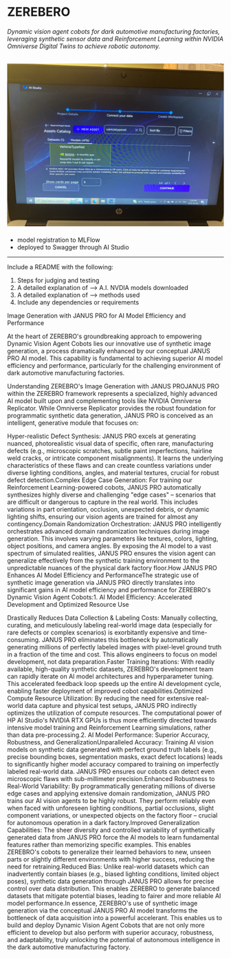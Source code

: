 # ZEREBERO
###### Dynamic vision agent cobots for dark automotive manufacturing factories, leveraging synthetic sensor data and Reinforcement Learning within NVIDIA Omniverse Digital Twins to achieve robotic autonomy.
![](https://github.com/lucylow/hpaistudio/blob/main/images/image%20(3).jpeg?raw=true)
--------

- model registration to MLFlow
- deployed to Swagger through AI Studio

-------

Include a README with the following: 

1. Steps for judging and testing 
2. A detailed explanation of --> A.I. NVDIA models downloaded 
3. A detailed explanation of --> methods used
4. Include any dependencies or requirements



Image Generation with JANUS PRO for AI Model Efficiency and Performance

At the heart of ZEREBRO's groundbreaking approach to empowering Dynamic Vision Agent Cobots lies our innovative use of synthetic image generation, a process dramatically enhanced by our conceptual JANUS PRO AI model. This capability is fundamental to achieving superior AI model efficiency and performance, particularly for the challenging environment of dark automotive manufacturing factories.

Understanding ZEREBRO's Image Generation with JANUS PROJANUS PRO within the ZEREBRO framework represents a specialized, highly advanced AI model built upon and complementing tools like NVIDIA Omniverse Replicator. While Omniverse Replicator provides the robust foundation for programmatic synthetic data generation, JANUS PRO is conceived as an intelligent, generative module that focuses on:

Hyper-realistic Defect Synthesis: JANUS PRO excels at generating nuanced, photorealistic visual data of specific, often rare, manufacturing defects (e.g., microscopic scratches, subtle paint imperfections, hairline weld cracks, or intricate component misalignments). It learns the underlying characteristics of these flaws and can create countless variations under diverse lighting conditions, angles, and material textures, crucial for robust defect detection.Complex Edge Case Generation: For training our Reinforcement Learning-powered cobots, JANUS PRO automatically synthesizes highly diverse and challenging "edge cases" – scenarios that are difficult or dangerous to capture in the real world. This includes variations in part orientation, occlusion, unexpected debris, or dynamic lighting shifts, ensuring our vision agents are trained for almost any contingency.Domain Randomization Orchestration: JANUS PRO intelligently orchestrates advanced domain randomization techniques during image generation. This involves varying parameters like textures, colors, lighting, object positions, and camera angles. By exposing the AI model to a vast spectrum of simulated realities, JANUS PRO ensures the vision agent can generalize effectively from the synthetic training environment to the unpredictable nuances of the physical dark factory floor.How JANUS PRO Enhances AI Model Efficiency and PerformanceThe strategic use of synthetic image generation via JANUS PRO directly translates into significant gains in AI model efficiency and performance for ZEREBRO's Dynamic Vision Agent Cobots:1. AI Model Efficiency: Accelerated Development and Optimized Resource Use

Drastically Reduces Data Collection & Labeling Costs: Manually collecting, curating, and meticulously labeling real-world image data (especially for rare defects or complex scenarios) is exorbitantly expensive and time-consuming. JANUS PRO eliminates this bottleneck by automatically generating millions of perfectly labeled images with pixel-level ground truth in a fraction of the time and cost. This allows engineers to focus on model development, not data preparation.Faster Training Iterations: With readily available, high-quality synthetic datasets, ZEREBRO's development team can rapidly iterate on AI model architectures and hyperparameter tuning. This accelerated feedback loop speeds up the entire AI development cycle, enabling faster deployment of improved cobot capabilities.Optimized Compute Resource Utilization: By reducing the need for extensive real-world data capture and physical test setups, JANUS PRO indirectly optimizes the utilization of compute resources. The computational power of HP AI Studio's NVIDIA RTX GPUs is thus more efficiently directed towards intensive model training and Reinforcement Learning simulations, rather than data pre-processing.2. AI Model Performance: Superior Accuracy, Robustness, and GeneralizationUnparalleled Accuracy: Training AI vision models on synthetic data generated with perfect ground truth labels (e.g., precise bounding boxes, segmentation masks, exact defect locations) leads to significantly higher model accuracy compared to training on imperfectly labeled real-world data. JANUS PRO ensures our cobots can detect even microscopic flaws with sub-millimeter precision.Enhanced Robustness to Real-World Variability: By programmatically generating millions of diverse edge cases and applying extensive domain randomization, JANUS PRO trains our AI vision agents to be highly robust. They perform reliably even when faced with unforeseen lighting conditions, partial occlusions, slight component variations, or unexpected objects on the factory floor – crucial for autonomous operation in a dark factory.Improved Generalization Capabilities: The sheer diversity and controlled variability of synthetically generated data from JANUS PRO force the AI models to learn fundamental features rather than memorizing specific examples. This enables ZEREBRO's cobots to generalize their learned behaviors to new, unseen parts or slightly different environments with higher success, reducing the need for retraining.Reduced Bias: Unlike real-world datasets which can inadvertently contain biases (e.g., biased lighting conditions, limited object poses), synthetic data generation through JANUS PRO allows for precise control over data distribution. This enables ZEREBRO to generate balanced datasets that mitigate potential biases, leading to fairer and more reliable AI model performance.In essence, ZEREBRO's use of synthetic image generation via the conceptual JANUS PRO AI model transforms the bottleneck of data acquisition into a powerful accelerant. This enables us to build and deploy Dynamic Vision Agent Cobots that are not only more efficient to develop but also perform with superior accuracy, robustness, and adaptability, truly unlocking the potential of autonomous intelligence in the dark automotive manufacturing factory.

